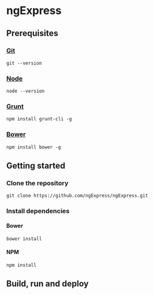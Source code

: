 ngExpress
=========

## Prerequisites

### [Git](http://git-scm.com/)

```
git --version
```

### [Node](http://nodejs.org/)

```
node --version
```

### [Grunt](http://gruntjs.com/)

```
npm install grunt-cli -g
```

### [Bower](http://bower.io/)

```
npm install bower -g
```

## Getting started

### Clone the repository

```
git clone https://github.com/ngExpress/ngExpress.git
```

### Install dependencies

#### Bower

```
bower install
```

#### NPM

```
npm install
```

## Build, run and deploy
